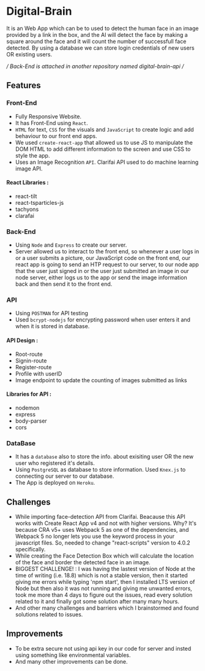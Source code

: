 # Digital-Brain
It is an Web App which can be to used to detect the human face in an image provided by a link in the box, and the AI will detect the face by making a square around the face and it will count the number of successfull face detected. By using a database we can store login credentials of new users OR existing users.

*/ Back-End is attached in another repository named digital-brain-api /*

## Features
### Front-End 
- Fully Responsive Website.
- It has Front-End using `React`.
- `HTML` for text, `CSS` for the visuals and `JavaScript` to create logic and add behaviour to our front end apps.
- We used `create-react-app` that allowed us to use JS to manipulate the DOM HTML to add different information to the screen and use CSS to style the app.
- Uses an Image Recognition `API`. Clarifai API used to do machine learning image API.

#### React Libraries :
- react-tilt
- react-tsparticles-js
- tachyons
- clarafai

### Back-End 
- Using `Node` and `Express` to create our server.
- Server allowed us to interact to the front end, so whenever a user logs in or a user submits a picture, our JavaScript code on the front end, our react app is going to send an HTP request to our server, to our node app that the user just signed in or the user just submitted an image in our node server, either logs us to the app or send the image information back and then send it to the front end.

### API
- Using `POSTMAN` for API testing
- Used `bcrypt-nodejs` for encrypting password when user enters
it and when it is stored in database.

#### API Design :
- Root-route
- Signin-route
- Register-route
- Profile with userID
- Image endpoint to update the counting of images submitted as links
  
#### Libraries for API :
- nodemon
- express
- body-parser
- cors

### DataBase
- It has a `database` also to store the info. about exisiting user OR the new user who registered it's details.
- Using `PostgreSQL` as database to store information. Used `Knex.js` to connecting our server to our database.
- The App is deployed on `Heroku`.

## Challenges
- While importing face-detection API from Clarifai. Beacause this API works with Create React App v4 and not with higher versions. Why? It's because CRA v5+ uses Webpack 5 as one of the dependencies, and Webpack 5 no longer lets you use the keyword process in your javascript files. So, needed to change "react-scripts" version to 4.0.2 specifically.
- While creating the Face Detection Box which will calculate the location of the face and border the detected face in an image.
- BIGGEST CHALLENGE! : I was having the lastest version of Node at the time of writing (i.e. 18.8) which is not a stable version, then it started giving me errors while typing 'npm start', then I installed LTS version of Node but then also it was not running and giving me unwanted errors, took me more than 4 days to figure out the issues, read every solution related to it and finally got some solution after many many hours.
- And other many challenges and barriers which I brainstormed and found solutions related to issues.

## Improvements
- To be extra secure not using api key in our code for server and insted using something like environmental variables.
- And many other improvements can be done.


